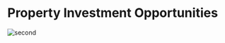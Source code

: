 # Property Investment Opportunities

![second](https://user-images.githubusercontent.com/32847030/61595867-7c613680-abca-11e9-8bad-ee035e6273d5.gif)
